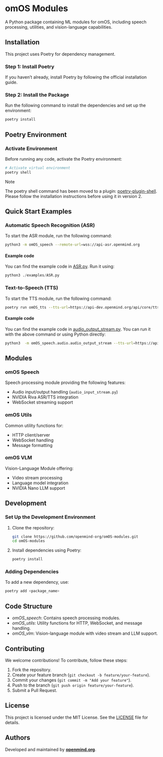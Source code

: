 # omOS Modules

A Python package containing ML modules for omOS, including speech processing, utilities, and vision-language capabilities.

## Installation

This project uses Poetry for dependency management.

### Step 1: Install Poetry

If you haven’t already, install Poetry by following the official installation guide.

### Step 2: Install the Package

Run the following command to install the dependencies and set up the environment:

```bash
poetry install
```

## Poetry Environment

### Activate Environment

Before running any code, activate the Poetry environment:

```bash
# Activate virtual environment
poetry shell
```

> [!NOTE]
>
> The poetry shell command has been moved to a plugin: [poetry-plugin-shell](https://github.com/python-poetry/poetry-plugin-shell). Please follow the installation instructions before using it in version 2.

## Quick Start Examples

### Automatic Speech Recognition (ASR)

To start the ASR module, run the following command:

```bash
python3 -m omOS_speech --remote-url=wss://api-asr.openmind.org
```

#### Example code

You can find the example code in [ASR.py](./examples/ASR.py). Run it using:

```python
python3 ./examples/ASR.py
```

### Text-to-Speech (TTS)

To start the TTS module, run the following  command:

```bash
poetry run omOS_tts --tts-url=https://api-dev.openmind.org/api/core/tts --device=<optional> --rate=<optional>
```

#### Example code

You can find the example code in [audio_output_stream.py](src/omOS_speech/audio/audio_output_stream.py). You can run it with the above command or using Python directly:

```bash
python3  -m omOS_speech.audio.audio_output_stream --tts-url=https://api-dev.openmind.org/api/core/tts --device=<optional> --rate=<optional>
```

## Modules

### omOS Speech

Speech processing module providing the following features:

- Audio input/output handling (`audio_input_stream.py`)
- NVIDIA Riva ASR/TTS integration
- WebSocket streaming support

### omOS Utils

Common utility functions for:

* HTTP client/server
* WebSocket handling
* Message formatting

### omOS VLM

Vision-Language Module offering:

* Video stream processing
* Language model integration
* NVIDIA Nano LLM support

## Development

### Set Up the Development Environment

1. Clone the repository:

	 ```bash
	 git clone https://github.com/openmind-org/omOS-modules.git
	 cd omOS-modules
	```

2. Install dependencies using Poetry:

	 ```bash
	 poetry install
	```

### Adding Dependencies

To add a new dependency, use:

```bash
poetry add <package_name>
```

## Code Structure

* *omOS_speech*: Contains speech processing modules.
* *omOS_utils*: Utility functions for HTTP, WebSocket, and message handling.
* *omOS_vlm*: Vision-language module with video stream and LLM support.

## Contributing

We welcome contributions! To contribute, follow these steps:

1. Fork the repository.
2. Create your feature branch (`git checkout -b feature/your-feature`).
3. Commit your changes (`git commit -m "Add your feature"`).
4. Push to the branch (`git push origin feature/your-feature`).
5. Submit a Pull Request.

## License

This project is licensed under the MIT License. See the [LICENSE](LICENSE.md) file for details.

## Authors

Developed and maintained by [**openmind.org**](openmind.org).